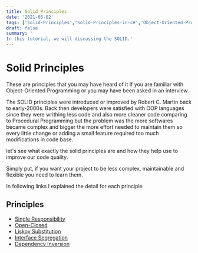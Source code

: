 ```yaml
---
title: Solid Principles
date: '2021-05-02'
tags: ['Solid-Principles','Solid-Principles-in-c#','Object-Oriented-Programming']
draft: false
summary: '
In this tutorial, we will discussing the SOLID.'
---
```


# Solid Principles

These are principles that you may have heard of it If you are familiar with Object-Oriented Programming or you may have been asked in an interview.

The SOLID principles were introduced or improved by Robert C. Martin back to early-2000s. Back then developers were satisfied with OOP languages since they were writhing less code and also more cleaner code comparing to Procedural Programming but the problem was the more softwares became complex and bigger the more effort needed to maintain them so every little change or adding a small feature required too much modifications in code base.

let's see what exactly the solid principles are and how they help use to improve our code quality.

Simply put, if you want your project to be less complex, maintainable and flexible you need to learn them.

In following links I explained the detail for each principle

## Principles

- [Single Responsibility](https://nextjs.org/docs/advanced-features/i18n-routing)
- [Open-Closed](https://nextjs.org/docs/advanced-features/i18n-routing)
- [Liskov Substitution](https://nextjs.org/docs/advanced-features/i18n-routing)
- [Interface Segregation](https://nextjs.org/docs/advanced-features/i18n-routing)
- [Dependency Inversion ](https://nextjs.org/docs/advanced-features/i18n-routing)
